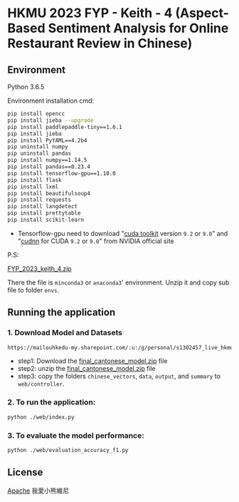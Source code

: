 # HKMU 2023 FYP - Keith - 4 (Aspect-Based Sentiment Analysis for Online Restaurant Review in Chinese)

## Environment
Python 3.6.5

Environment installation cmd:
```bash
pip install opencc
pip install jieba --upgrade
pip install paddlepaddle-tiny==1.6.1
pip install jieba
pip install PyYAML==4.2b4
pip uninstall numpy
pip uninstall pandas
pip install numpy==1.14.5
pip install pandas==0.23.4
pip install tensorflow-gpu==1.10.0
pip install flask
pip install lxml
pip install beautifulsoup4
pip install requests
pip install langdetect
pip install prettytable
pip install scikit-learn
```
* Tensorflow-gpu need to download "[cuda toolkit](https://developer.nvidia.com/cuda-toolkit-archive) version `9.2` or `9.0`" and "[cudnn](https://developer.nvidia.com/rdp/cudnn-archive) for CUDA `9.2` or `9.0`" from NVIDIA official site

P.S: 

[FYP_2023_keith_4.zip](https://mailouhkedu-my.sharepoint.com/:u:/g/personal/s1303149_live_hkmu_edu_hk/EUT123lSM1dJv9P-jLzI50wBD1RZN_8Des_zTIrgpH2QvA?e=90ESEe)

There the file is `minconda3` or `anaconda3`' environment. Unzip it and copy sub file to folder `envs`. 
## Running the application
### 1. Download Model and Datasets
```bash
https://mailouhkedu-my.sharepoint.com/:u:/g/personal/s1302457_live_hkmu_edu_hk/EWHzAkiGrB9FiRkV6vo7ZQQByokoK8hmcxKF_65n4lXR1Q?e=kyiHKV
```
- step1: Download the [final_cantonese_model.zip](https://mailouhkedu-my.sharepoint.com/:u:/g/personal/s1302457_live_hkmu_edu_hk/EWHzAkiGrB9FiRkV6vo7ZQQByokoK8hmcxKF_65n4lXR1Q?e=kyiHKV) file
- step2: unzip the [final_cantonese_model.zip](https://mailouhkedu-my.sharepoint.com/:u:/g/personal/s1302457_live_hkmu_edu_hk/EWHzAkiGrB9FiRkV6vo7ZQQByokoK8hmcxKF_65n4lXR1Q?e=kyiHKV) file
- step3: copy the folders `chinese_vectors`, `data`, `output`, and `summary` to `web/controller`.

### 2. To run the application:
```bash
python ./web/index.py
```
### 3. To evaluate the model performance:
```bash
python ./web/evaluation_accuracy_f1.py
```
## License
[Apache](https://github.com/A-Unknowner/FYP/tree/main?tab=Apache-2.0-1-ov-file)
我愛小熊維尼

